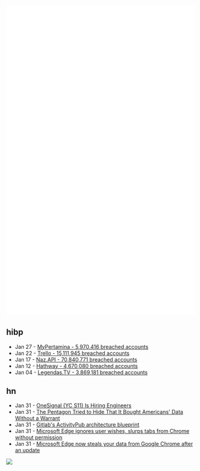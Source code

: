 ![Metrics](https://raw.githubusercontent.com/phixion/phixion/master/metrics.svg)

## hibp

<!--
for https://github.com/phixion/phixion/blob/main/.github/workflows/feeds.yml
-->
<!--START_SECTION:haveibeenpwnd-->
- Jan 27 - [MyPertamina - 5,970,416 breached accounts](https://haveibeenpwned.com/PwnedWebsites#MyPertamina)
- Jan 22 - [Trello - 15,111,945 breached accounts](https://haveibeenpwned.com/PwnedWebsites#Trello)
- Jan 17 - [Naz.API - 70,840,771 breached accounts](https://haveibeenpwned.com/PwnedWebsites#NazApi)
- Jan 12 - [Hathway - 4,670,080 breached accounts](https://haveibeenpwned.com/PwnedWebsites#Hathway)
- Jan 04 - [Legendas.TV - 3,869,181 breached accounts](https://haveibeenpwned.com/PwnedWebsites#LegendasTV)
<!--END_SECTION:haveibeenpwnd-->

## hn

<!--
for https://github.com/phixion/phixion/blob/main/.github/workflows/feeds.yml
-->
<!--START_SECTION:hn-->
- Jan 31 - [OneSignal (YC S11) Is Hiring Engineers](https://onesignal.com/careers)
- Jan 31 - [The Pentagon Tried to Hide That It Bought Americans' Data Without a Warrant](https://www.wired.com/story/pentagon-data-purchases-wyden-letter/)
- Jan 31 - [Gitlab's ActivityPub architecture blueprint](https://docs.gitlab.com/ee/architecture/blueprints/activity_pub/)
- Jan 31 - [Microsoft Edge ignores user wishes, slurps tabs from Chrome without permission](https://www.theregister.com/2024/01/30/microsoft_edge_tabs/)
- Jan 31 - [Microsoft Edge now steals your data from Google Chrome after an update](https://9to5google.com/2024/01/30/microsoft-edge-chrome-data-update-windows/)
<!--END_SECTION:hn-->

<!--
for https://yhype.me
-->
![](https://hit.yhype.me/github/profile?user_id=13013670)
